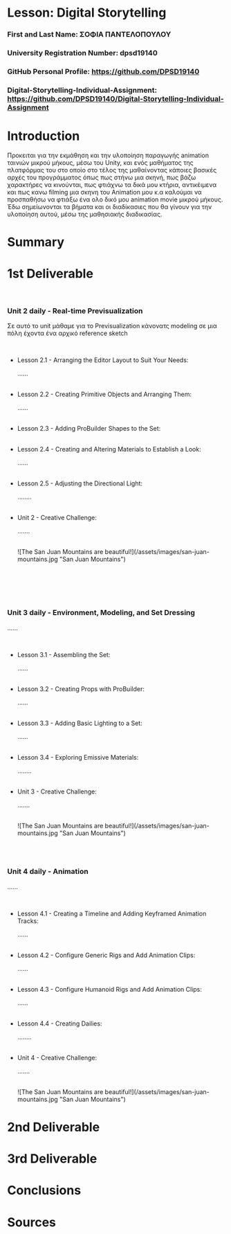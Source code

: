 # Lesson: Digital Storytelling

### First and Last Name: ΣΟΦΙΑ ΠΑΝΤΕΛΟΠΟΥΛΟΥ
### University Registration Number: dpsd19140
### GitHub Personal Profile: https://github.com/DPSD19140
### Digital-Storytelling-Individual-Assignment: https://github.com/DPSD19140/Digital-Storytelling-Individual-Assignment

# Introduction 
<p> Προκειται για την εκμάθηση και την υλοποίηση παραγωγής animation ταινιών μικρού μήκους,
μέσω του Unity, και ενός μαθήματος της πλατφόρμας του στο οποίο στο τέλος της μαθαίνοντας κάποιες βασικές αρχές του προγράμματος όπως πως στήνω μια σκηνή, πως βάζω χαρακτήρες να κινούνται, πως φτιάχνω τα δικά μου κτήρια, αντικέιμενα και πως κανω filming μια σκηνη του Animation μου κ.α καλούμαι να προσπαθήσω να φτιάξω ένα ολο δικό μου animation movie μικρού μήκους.
Έδω σημείωνονται τα βήματα και οι διαδίκασιες που θα γίνουν για την υλοποίηση αυτού, μέσω της μαθησιακής διαδικασίας.</p>


# Summary


# 1st Deliverable

<br>
<h3> Unit 2 daily - Real-time Previsualization </h3>
<p> Σε αυτό το unit μάθαμε για το Previsualization κάνονατς modeling σε μια πόλη έχοντα ένα αρχικό reference sketch </p>
<br>
<ul>
  <li> Lesson 2.1 - Arranging the Editor Layout to Suit Your Needs:  </li>
 <p>......</p>
 
 <br>
 <li> Lesson 2.2 - Creating Primitive Objects and Arranging Them: </li>
 <p>......</p>
 
 <br>
   <li> Lesson 2.3 - Adding ProBuilder Shapes to the Set:  </li>
 <p></p>
 
 <br>
  <li> Lesson 2.4 - Creating and Altering Materials to Establish a Look:  </li>
 <p>......</p>
 
 <br>
  <li> Lesson 2.5 - Adjusting the Directional Light:  </li>
 <p>........</p>
 
 <br>
  <li> Unit 2 - Creative Challenge:  </li>
 <p>.......</p>
  <br>
  ![The San Juan Mountains are beautiful!](/assets/images/san-juan-mountains.jpg "San Juan Mountains")
 <br>
</ul>
<br>
<br>
<br>
<br>
<h3> Unit 3 daily - Environment, Modeling, and Set Dressing </h3>
<p>......</p>
<br>
<ul>
  <li> Lesson 3.1 - Assembling the Set: </li>
 <p>......</p>
 
 <br>
 <li> Lesson 3.2 - Creating Props with ProBuilder: </li>
 <p>......</p>
 
 <br>
  <li> Lesson 3.3 - Adding Basic Lighting to a Set:  </li>
 <p>......</p>
 
 <br>
  <li> Lesson 3.4 - Exploring Emissive Materials:  </li>
 <p>........</p>
 
 <br>
  <li> Unit 3 - Creative Challenge:  </li>
 <p>.......</p>
  <br>
  ![The San Juan Mountains are beautiful!](/assets/images/san-juan-mountains.jpg "San Juan Mountains")
 <br>
</ul>
<br>
<br>
<h3> Unit 4 daily - Animation </h3>
<p>......</p>
<br>
<ul>
  <li> Lesson 4.1 - Creating a Timeline and Adding Keyframed Animation Tracks: </li>
 <p>......</p>
 
 <br>
 <li> Lesson 4.2 - Configure Generic Rigs and Add Animation Clips: </li>
 <p>......</p>
 
 <br>
  <li> Lesson 4.3 - Configure Humanoid Rigs and Add Animation Clips:  </li>
 <p>......</p>
 
 <br>
  <li> Lesson 4.4 - Creating Dailies:  </li>
 <p>........</p>
 
 <br>
  <li> Unit 4 - Creative Challenge:  </li>
 <p>.......</p>
  <br>
  ![The San Juan Mountains are beautiful!](/assets/images/san-juan-mountains.jpg "San Juan Mountains")
 <br>
</ul>

# 2nd Deliverable


# 3rd Deliverable 


# Conclusions


# Sources
